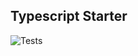 ## Typescript Starter

![Tests](https://github.com/hawyar/typescript-starter/actions/workflows/test.yml/badge.svg)
